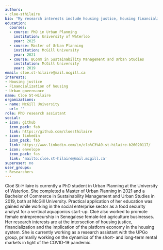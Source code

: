 ```yaml
---
authors: 
- cloe-sthilaire
bio: "My research interests include housing justice, housing financialization, and urban governance."  
education:
  courses:
  - course: PhD in Urban Planning
    institution: University of Waterloo
    year: 2025
  - course: Master of Urban Planning
    institution: McGill University
    year: 2021
  - course: BComm in Sustainability Management and Urban Studies
    institution: McGill University
    year: 2019
email: cloe.st-hilaire@mail.mcgill.ca
interests:
- Housing justice
- Financialization of housing
- Urban governance
name: Cloé St-Hilaire
organizations:
- name: McGill University
  url: ''
role: PhD research assistant
social:
- icon: github
  icon_pack: fab
  link: https://github.com/cloesthilaire
- icon: linkedin
  icon_pack: fab
  link: https://www.linkedin.com/in/clo%C3%A9-st-hilaire-b26020117/
- icon: envelope
  icon_pack: fas
  link: 'mailto:cloe.st-hilaire@mail.mcgill.ca'
superuser: no
user_groups: 
- Researchers
---
```

Cloé St-Hilaire is currently a PhD student in Urban Planning at the University of Waterloo. She completed a Master of Urban Planning in 2021 and a Bachelor of Commerce in Sustainability Management and Urban Studies in 2019, both at McGill University. Practical application of her education was gained while working in the social enterprise sector as a food security analyst for a vertical aquaponics start-up. Cloé also worked to promote female entrepreneurship in Senegalese female-led agriculture businesses. Her research interests are at the intersection of housing justice, financialization and the implication of the platform economy in the housing system. She is currently working as a research assistant with the UPGo group, primarily working on the dynamics of the short- and long-term rental markets in light of the COVID-19 pandemic.